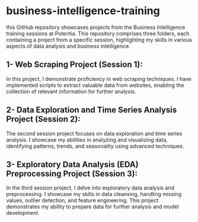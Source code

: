 # business-intelligence-training
this GitHub repository showcases  projects from the Business Intelligence training sessions at Potentia. This repository comprises three folders, each containing a project from a specific session, highlighting my skills in various aspects of data analysis and business intelligence.

## 1- Web Scraping Project (Session 1):
In this project, I demonstrate proficiency in web scraping techniques. I have implemented scripts to extract valuable data from websites, enabling the collection of relevant information for further analysis.

## 2- Data Exploration and Time Series Analysis Project (Session 2):
The second session project focuses on data exploration and time series analysis. I showcase my abilities in analyzing and visualizing data, identifying patterns, trends, and seasonality using advanced techniques.

## 3- Exploratory Data Analysis (EDA) Preprocessing Project (Session 3):
In the third session project, I delve into exploratory data analysis and preprocessing. I showcase my skills in data cleansing, handling missing values, outlier detection, and feature engineering. This project demonstrates my ability to prepare data for further analysis and model development.
